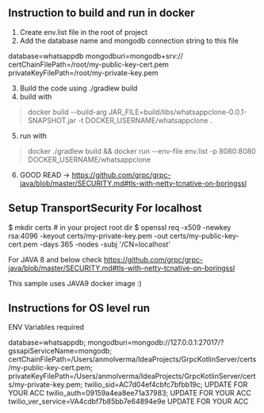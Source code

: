 ## Instruction to build and run in docker

1. Create env.list file in the root of project
2. Add the database name and mongodb connection string to this file

database=whatsappdb
mongodburi=mongodb+srv://
certChainFilePath=/root/my-public-key-cert.pem
privateKeyFilePath=/root/my-private-key.pem

3. Build the code using ./gradlew build
4. build with 
> docker build --build-arg JAR_FILE=build/libs/whatsappclone-0.0.1-SNAPSHOT.jar -t DOCKER_USERNAME/whatsappclone .
5. run with 
>docker ./gradlew build && docker run --env-file env.list -p 8080:8080 DOCKER_USERNAME/whatsappclone
6. GOOD READ -> https://github.com/grpc/grpc-java/blob/master/SECURITY.md#tls-with-netty-tcnative-on-boringssl 

## Setup TransportSecurity For localhost
$ mkdir certs # in your project root dir
$ openssl req -x509 -newkey rsa:4096 -keyout certs/my-private-key.pem -out certs/my-public-key-cert.pem -days 365 -nodes -subj '/CN=localhost'

For JAVA 8 and below check https://github.com/grpc/grpc-java/blob/master/SECURITY.md#tls-with-netty-tcnative-on-boringssl

This sample uses JAVA9 docker image :)

## Instructions for OS level run

ENV Variables required

database=whatsappdb;
mongodburi=mongodb://127.0.0.1:27017/?gssapiServiceName=mongodb;
certChainFilePath=/Users/anmolverma/IdeaProjects/GrpcKotlinServer/certs/my-public-key-cert.pem;
privateKeyFilePath=/Users/anmolverma/IdeaProjects/GrpcKotlinServer/certs/my-private-key.pem;
twilio_sid=AC7d04ef4cbfc7bfbb19c; UPDATE FOR YOUR ACC
twilio_auth=09159a4ea8ee71a37983; UPDATE FOR YOUR ACC
twilio_ver_service=VA4cdbf7b85bb7e64894e9e UPDATE FOR YOUR ACC